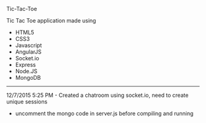 Tic-Tac-Toe

Tic Tac Toe application made using 
- HTML5
- CSS3
- Javascript
- AngularJS
- Socket.io
- Express
- Node.JS
- MongoDB


----------------------------------------------------

12/7/2015
5:25 PM - Created a chatroom using socket.io, need to create unique sessions 
- uncomment the mongo code in server.js before compiling and running


